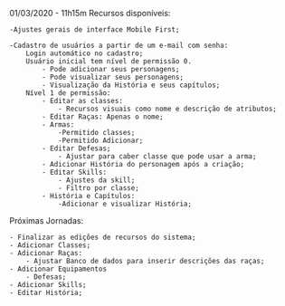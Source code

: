 01/03/2020 - 11h15m
Recursos disponíveis:

    -Ajustes gerais de interface Mobile First;
    
    -Cadastro de usuários a partir de um e-mail com senha:
        Login automático no cadastro;
        Usuário inicial tem nível de permissão 0.     
            - Pode adicionar seus personagens;
            - Pode visualizar seus personagens;
            - Visualização da História e seus capítulos;
        Nível 1 de permissão:
            - Editar as classes:
                - Recursos visuais como nome e descrição de atributos;
            - Editar Raças: Apenas o nome;
            - Armas:
                -Permitido classes;
                -Permitido Adicionar;
            - Editar Defesas;
                - Ajustar para caber classe que pode usar a arma;
            - Adicionar História do personagem após a criação;
            - Editar Skills:
                - Ajustes da skill;
                - Filtro por classe;
            - História e Capítulos:
                -Adicionar e visualizar História;

Próximas Jornadas:

    - Finalizar as edições de recursos do sistema;
    - Adicionar Classes;
    - Adicionar Raças:
        - Ajustar Banco de dados para inserir descrições das raças;
    - Adicionar Equipamentos
        - Defesas;
    - Adicionar Skills;
    - Editar História;
    

    